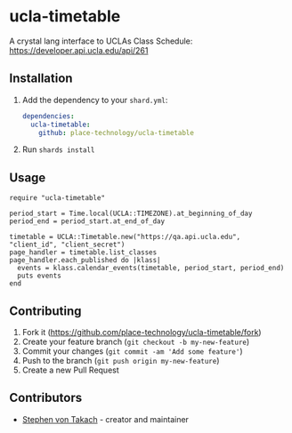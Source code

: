 # ucla-timetable

A crystal lang interface to UCLAs Class Schedule: https://developer.api.ucla.edu/api/261

## Installation

1. Add the dependency to your `shard.yml`:

   ```yaml
   dependencies:
     ucla-timetable:
       github: place-technology/ucla-timetable
   ```

2. Run `shards install`

## Usage

```crystal
require "ucla-timetable"

period_start = Time.local(UCLA::TIMEZONE).at_beginning_of_day
period_end = period_start.at_end_of_day

timetable = UCLA::Timetable.new("https://qa.api.ucla.edu", "client_id", "client_secret")
page_handler = timetable.list_classes
page_handler.each_published do |klass|
  events = klass.calendar_events(timetable, period_start, period_end)
  puts events
end
```

## Contributing

1. Fork it (<https://github.com/place-technology/ucla-timetable/fork>)
2. Create your feature branch (`git checkout -b my-new-feature`)
3. Commit your changes (`git commit -am 'Add some feature'`)
4. Push to the branch (`git push origin my-new-feature`)
5. Create a new Pull Request

## Contributors

- [Stephen von Takach](https://github.com/stakach) - creator and maintainer
